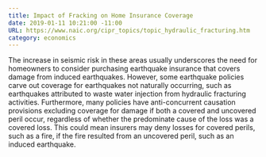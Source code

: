 ```yaml
---
title: Impact of Fracking on Home Insurance Coverage
date: 2019-01-11 10:21:00 -11:00
URL: https://www.naic.org/cipr_topics/topic_hydraulic_fracturing.htm
category: economics
---
```


The increase in seismic risk in these areas usually underscores the need for homeowners to consider purchasing earthquake insurance that covers damage from induced earthquakes. However, some earthquake policies carve out coverage for earthquakes not naturally occurring, such as earthquakes attributed to waste water injection from hydraulic fracturing activities. Furthermore, many policies have anti-concurrent causation provisions excluding coverage for damage if both a covered and uncovered peril occur, regardless of whether the predominate cause of the loss was a covered loss. This could mean insurers may deny losses for covered perils, such as a fire, if the fire resulted from an uncovered peril, such as an induced earthquake.